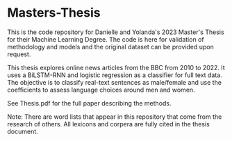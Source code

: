 # Masters-Thesis

This is the code repository for Danielle and Yolanda's 2023 Master's Thesis for their Machine Learning Degree. The code is here for validation of methodology and models and the original dataset can be provided upon request. 

This thesis explores online news articles from the BBC from 2010 to 2022. It uses a BiLSTM-RNN and logistic regression as a classifier for full text data. The objective is to classify real-text sentences as male/female and use the coefficients to assess language choices around men and women.

See Thesis.pdf for the full paper describing the methods. 

Note: There are word lists that appear in this repository that come from the research of others. All lexicons and corpera are fully cited in the thesis document.

